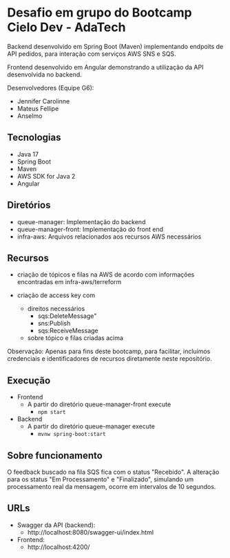 # Desafio em grupo do Bootcamp Cielo Dev - AdaTech

Backend desenvolvido em Spring Boot (Maven) implementando
endpoits de API pedidos, para interação com serviços AWS
SNS e SQS.

Frontend desenvolvido em Angular demonstrando a utilização
da API desenvolvida no backend. 

Desenvolvedores (Equipe G6):
- Jennifer Carolinne
- Mateus Fellipe
- Anselmo

## Tecnologias

- Java 17
- Spring Boot
- Maven
- AWS SDK for Java 2
- Angular

## Diretórios

- queue-manager: Implementação do backend
- queue-manager-front:  Implementação do front end
- infra-aws: Arquivos relacionados aos recursos AWS necessários

## Recursos

- criação de tópicos e filas na AWS de acordo com informações
  encontradas em infra-aws/terreform

- criação de access key com
  - direitos necessários
    - sqs:DeleteMessage"
    - sns:Publish
    - sqs:ReceiveMessage
  - sobre tópico e filas criadas acima

Observação: Apenas para fins deste bootcamp, para facilitar,
incluímos credenciais e identificadores de recursos 
diretamente neste repositório.

## Execução

- Frontend
  - A partir do diretório queue-manager-front execute
    - `npm start`
- Backend
  - A partir do diretório queue-manager execute
    - `mvnw spring-boot:start`

## Sobre funcionamento

O feedback buscado na fila SQS fica com o status "Recebido".
A alteração para os status "Em Processamento" e "Finalizado",
simulando um processamento real da mensagem, ocorre em
intervalos de 10 segundos.

## URLs

- Swagger da API (backend):
  - http://localhost:8080/swagger-ui/index.html
- Frontend:
  - http://localhost:4200/
